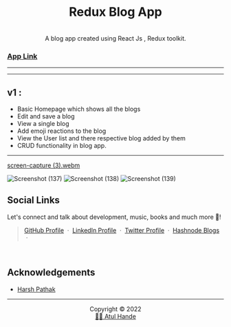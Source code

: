 <h1 align="center" font-weight: bold">Redux Blog App</h1>

<p align="center"> 
<br/>A blog app created using React Js , Redux toolkit.  </p>

<h3><a href='https://7e9r6g.csb.app/'>App Link</a></h3>

---

---

## v1 :

- Basic Homepage which shows all the blogs
- Edit and save a blog
- View a single blog
- Add emoji reactions to the blog
- View the User list and there respective blog added by them
- CRUD functionality in blog app.

---

[screen-capture (3).webm](https://user-images.githubusercontent.com/76784537/190634875-468f8213-40ea-4887-982b-c33e84b2d29b.webm)

![Screenshot (137)](https://user-images.githubusercontent.com/76784537/190633119-45a33fbe-0522-48fd-9428-42e614ed4250.png)
![Screenshot (138)](https://user-images.githubusercontent.com/76784537/190633128-d0208153-2265-4820-8a18-d9722b42cf77.png)
![Screenshot (139)](https://user-images.githubusercontent.com/76784537/190633134-98cde819-cf9b-449f-aea2-c8521128d168.png)


## **Social Links**
Let's connect and talk about development, music, books and much more 🌠! 
> [GitHub Profile](https://github.com/AtulHande03a) &nbsp;&middot;&nbsp; 
> [LinkedIn Profile](https://www.linkedin.com/in/atul-hande/) &nbsp;&middot;&nbsp;
> [Twitter Profile](https://twitter.com/AtulHande9) &nbsp;&middot;&nbsp;
> [Hashnode Blogs](https://atulhande03a.hashnode.dev/) &nbsp;&middot;&nbsp;

<br />

## Acknowledgements

 - [Harsh Pathak](https://www.youtube.com/c/HarshPathakNV)
 



<hr />
<p align="center">Copyright &copy; 2022 
  <br />
  <a href="https://github.com/AtulHande03a">👩‍💻 Atul Hande</a>
</p>
